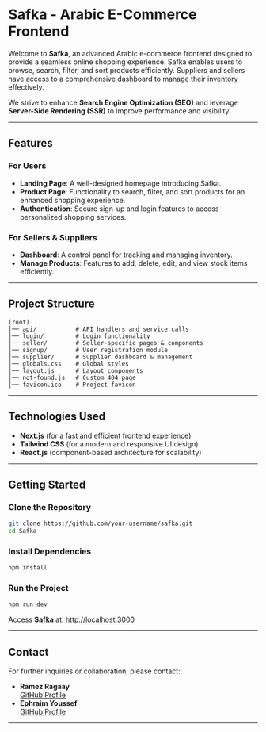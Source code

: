 # Safka - Arabic E-Commerce Frontend

Welcome to **Safka**, an advanced Arabic e-commerce frontend designed to provide a seamless online shopping experience. Safka enables users to browse, search, filter, and sort products efficiently. Suppliers and sellers have access to a comprehensive dashboard to manage their inventory effectively.

We strive to enhance **Search Engine Optimization (SEO)** and leverage **Server-Side Rendering (SSR)** to improve performance and visibility.

---
## Features
### For Users
- **Landing Page**: A well-designed homepage introducing Safka.
- **Product Page**: Functionality to search, filter, and sort products for an enhanced shopping experience.
- **Authentication**: Secure sign-up and login features to access personalized shopping services.

### For Sellers & Suppliers
- **Dashboard**: A control panel for tracking and managing inventory.
- **Manage Products**: Features to add, delete, edit, and view stock items efficiently.

---

## Project Structure
```
(root)
│── api/           # API handlers and service calls
│── login/         # Login functionality
│── seller/        # Seller-specific pages & components
│── signup/        # User registration module
│── supplier/      # Supplier dashboard & management
│── globals.css    # Global styles
│── layout.js      # Layout components
│── not-found.js   # Custom 404 page
│── favicon.ico    # Project favicon
```

---

## Technologies Used
- **Next.js** (for a fast and efficient frontend experience)
- **Tailwind CSS** (for a modern and responsive UI design)
- **React.js** (component-based architecture for scalability)

---

## Getting Started
### Clone the Repository
```bash
git clone https://github.com/your-username/safka.git
cd Safka
```

### Install Dependencies
```bash
npm install
```

### Run the Project
```bash
npm run dev
```
Access **Safka** at: [http://localhost:3000](http://localhost:3000)

---

## Contact

For further inquiries or collaboration, please contact:

- **Ramez Ragaay**\
[GitHub Profile](https://github.com/RamezRagaay)
- **Ephraim Youssef**\
[GitHub Profile](https://github.com/EphraimYoussef)

---

